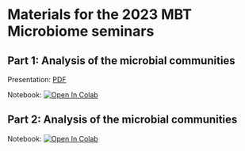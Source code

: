 # Materials for the 2023 MBT Microbiome seminars 

## Part 1: Analysis of the microbial communities 

Presentation: [PDF](https://drive.google.com/file/d/1IvdyRI0kiJNK5ECtGWHwOgrY763N10QR/view?usp=share_link) <p>
Notebook: [![Open In Colab](https://colab.research.google.com/assets/colab-badge.svg)](https://colab.research.google.com/github/barrantesisrael/mbtmicrobiome2023/blob/main/materials/mbt.microbiome.2021.ipynb)

## Part 2: Analysis of the microbial communities 

Notebook: [![Open In Colab](https://colab.research.google.com/assets/colab-badge.svg)](https://colab.research.google.com/github/barrantesisrael/mbtmicrobiome2023/blob/main/materials/rsessionV02.ipynb)

